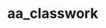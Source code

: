 # aa_classwork
 
 
 
 
 
                     
                    
                     
                          
                     
             
                     

                     
              
             
                     
                  
                     
             
                     
        
                     
